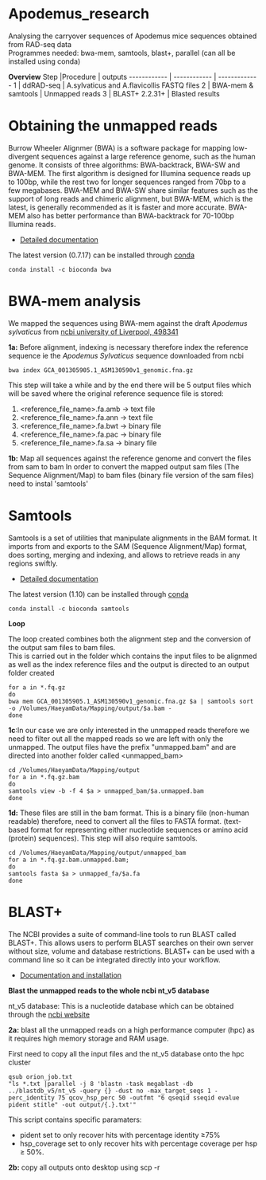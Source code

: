 # Apodemus_research
Analysing the carryover sequences of Apodemus mice sequences obtained from RAD-seq data                                         
Programmes needed: bwa-mem, samtools, blast+, parallel (can all be installed using conda)

**Overview**
Step |Procedure | outputs
------------ | ------------ | -------------
1 | ddRAD-seq | A.sylvaticus and A.flavicollis FASTQ files
2 | BWA-mem & samtools | Unmapped reads 
3 | BLAST+ 2.2.31+  | Blasted results


# Obtaining the unmapped reads 

Burrow Wheeler Alignmer (BWA) is a software package for mapping low-divergent sequences against a large reference genome, such as the human genome. It consists of three algorithms: BWA-backtrack, BWA-SW and BWA-MEM. The first algorithm is designed for Illumina sequence reads up to 100bp, while the rest two for longer sequences ranged from 70bp to a few megabases. BWA-MEM and BWA-SW share similar features such as the support of long reads and chimeric alignment, but BWA-MEM, which is the latest, is generally recommended as it is faster and more accurate. BWA-MEM also has better performance than BWA-backtrack for 70-100bp Illumina reads.

- [Detailed documentation](http://bio-bwa.sourceforge.net/bwa.shtml)

The latest version (0.7.17) can be installed through [conda](https://anaconda.org/bioconda/bwa)
```
conda install -c bioconda bwa 
```

# BWA-mem analysis 

We mapped the sequences using BWA-mem against the draft *Apodemus sylvaticus* from [ncbi university of Liverpool, 498341](https://www.ncbi.nlm.nih.gov/assembly/GCA_001305905.1/)
                                                                                            
**1a:** Before alignment, indexing is necessary therefore index the reference sequence ie the *Apodemus Sylvaticus* sequence downloaded from ncbi
```
bwa index GCA_001305905.1_ASM130590v1_genomic.fna.gz
```
This step will take a while and by the end there will be 5 output files which will be saved where the original reference sequence file is stored: 
1. <reference_file_name>.fa.amb -> text file
2. <reference_file_name>.fa.ann -> text file
3. <reference_file_name>.fa.bwt -> binary file
4. <reference_file_name>.fa.pac -> binary file
5. <reference_file_name>.fa.sa -> binary file

**1b:** Map all sequences against the reference genome and convert the files from sam to bam
In order to convert the mapped output sam files (The Sequence Alignment/Map) to bam files (binary file version of the sam files) need to instal 'samtools'

# Samtools 

Samtools is a set of utilities that manipulate alignments in the BAM format. It imports from and exports to the SAM (Sequence Alignment/Map) format, does sorting, merging and indexing, and allows to retrieve reads in any regions swiftly.

- [Detailed documentation](http://www.htslib.org/doc/samtools.html)

The latest version (1.10) can be installed through [conda](https://anaconda.org/bioconda/samtools)
```
conda install -c bioconda samtools
```

**Loop**

The loop created combines both the alignment step and the conversion of the output sam files to bam files.   
This is carried out in the folder which contains the input files to be alignmed as well as the index reference files and the output is directed to an output folder created
```
for a in *.fq.gz
do
bwa mem GCA_001305905.1_ASM130590v1_genomic.fna.gz $a | samtools sort -o /Volumes/HaeyamData/Mapping/output/$a.bam -
done
```

**1c**:In our case we are only interested in the unmapped reads therefore we need to filter out all the mapped reads so we are left with only the unmapped. 
The output files have the prefix "unmapped.bam" and are directed into another folder called <unmapped_bam> 
```
cd /Volumes/HaeyamData/Mapping/output
for a in *.fq.gz.bam
do 
samtools view -b -f 4 $a > unmapped_bam/$a.unmapped.bam
done
```
**1d:** These files are still in the bam format. This is a binary file (non-human readable) therefore, need to convert all the files to FASTA format. (text-based format for representing either nucleotide sequences or amino acid (protein) sequences). This step will also require samtools. 
```
cd /Volumes/HaeyamData/Mapping/output/unmapped_bam
for a in *.fq.gz.bam.unmapped.bam;
do
samtools fasta $a > unmapped_fa/$a.fa
done
```
# BLAST+

The NCBI provides a suite of command-line tools to run BLAST called BLAST+. This allows users to perform BLAST searches on their own server without size, volume and database restrictions. BLAST+ can be used with a command line so it can be integrated directly into your workflow.

- [Documentation and installation](https://blast.ncbi.nlm.nih.gov/Blast.cgi?PAGE_TYPE=BlastDocs&DOC_TYPE=Download)

**Blast the unmapped reads to the whole ncbi nt_v5 database**   

nt_v5 database: This is a nucleotide database which can be obtained through the [ncbi website](https://www.ncbi.nlm.nih.gov/books/NBK537770/)

**2a:** blast all the unmapped reads on a high performance computer (hpc) as it requires high memory storage and RAM usage. 

First need to copy all the input files and the nt_v5 database onto the hpc cluster
```
qsub orion_job.txt 
"ls *.txt |parallel -j 8 'blastn -task megablast -db ../blastdb_v5/nt_v5 -query {} -dust no -max_target_seqs 1 -perc_identity 75 qcov_hsp_perc 50 -outfmt "6 qseqid sseqid evalue pident stitle" -out output/{.}.txt'"
```
This script contains specific paramaters: 
- pident set to only recover hits with percentage identity ≥75% 
- hsp_coverage set to only recover hits with percentage coverage per hsp ≥ 50%. 

**2b:** copy all outputs onto desktop using scp -r

